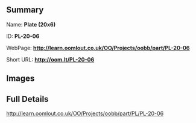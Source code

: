 

## Summary
 
Name: __Plate (20x6)__

ID: __PL-20-06__

WebPage: __http://learn.oomlout.co.uk/OO/Projects/oobb/part/PL-20-06__

Short URL: __http://oom.lt/PL-20-06__


## Images




## Full Details

 http://learn.oomlout.co.uk/OO/Projects/oobb/part/PL/PL-20-06

